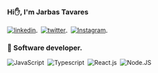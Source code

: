 ### Hi✋, I'm Jarbas Tavares

<p align="left" >

<a href="https://www.linkedin.com/in/jarbasts/" target="_blank">
    <img align="center" src="https://img.shields.io/badge/-JarbasTS-05122A?style=flat&logo=linkedin" alt="linkedin"/>
  </a>&nbsp; 
  <a href="https://twitter.com/TsJarbas" target="_blank">
    <img align="center" src="https://img.shields.io/badge/-TsJarbas-05122A?style=flat&logo=twitter" alt="twitter"/>  
  </a>&nbsp;  
  <a href="https://www.instagram.com/jarbasts/" target="_blank">
    <img align="center" src="https://img.shields.io/badge/-JarbasTS-05122A?style=flat&logo=Instagram" alt="Instagram"/>
  </a>&nbsp; 
  
</p>

### 🚀 Software developer.

<div align="left">

![JavaScript](https://img.shields.io/badge/-JavaScript-0D1117?style=for-the-badge&logo=javascript&labelColor=0D1117&textColor=0D1117)&nbsp;
![Typescript](https://img.shields.io/badge/-TypeScript-0D1117?style=for-the-badge&logo=typescript&labelColor=0D1117&textColor=0D1117)&nbsp;
![React.js](https://img.shields.io/badge/-React.js-0D1117?style=for-the-badge&logo=react&labelColor=0D1117)&nbsp;
![Node.JS](https://img.shields.io/badge/-Node.JS-0D1117?style=for-the-badge&logo=node.js&labelColor=0D1117&textColor=0D1117)&nbsp;

</div>
